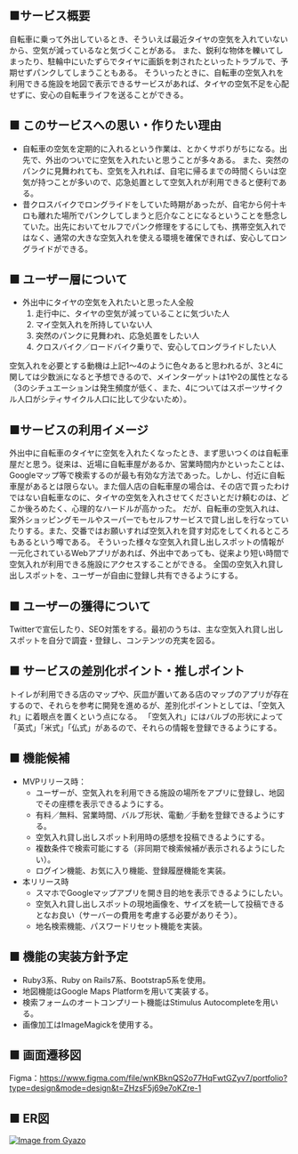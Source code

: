 ## ■サービス概要
自転車に乗って外出しているとき、そういえば最近タイヤの空気を入れていないから、空気が減っているなと気づくことがある。
また、鋭利な物体を轢いてしまったり、駐輪中にいたずらでタイヤに画鋲を刺されたといったトラブルで、予期せずパンクしてしまうこともある。
そういったときに、自転車の空気入れを利用できる施設を地図で表示できるサービスがあれば、タイヤの空気不足を心配せずに、安心の自転車ライフを送ることができる。

## ■ このサービスへの思い・作りたい理由
- 自転車の空気を定期的に入れるという作業は、とかくサボりがちになる。出先で、外出のついでに空気を入れたいと思うことが多々ある。
また、突然のパンクに見舞われても、空気を入れれば、自宅に帰るまでの時間くらいは空気が持つことが多いので、応急処置として空気入れが利用できると便利である。
- 昔クロスバイクでロングライドをしていた時期があったが、自宅から何十キロも離れた場所でパンクしてしまうと厄介なことになるということを懸念していた。出先においてセルフでパンク修理をするにしても、携帯空気入れではなく、通常の大きな空気入れを使える環境を確保できれば、安心してロングライドができる。

## ■ ユーザー層について
- 外出中にタイヤの空気を入れたいと思った人全般
  1. 走行中に、タイヤの空気が減っていることに気づいた人
  2. マイ空気入れを所持していない人
  3. 突然のパンクに見舞われ、応急処置をしたい人
  4. クロスバイク／ロードバイク乗りで、安心してロングライドしたい人

空気入れを必要とする動機は上記1〜4のように色々あると思われるが、3と4に関しては少数派になると予想できるので、メインターゲットは1や2の属性となる（3のシチュエーションは発生頻度が低く、また、4についてはスポーツサイクル人口がシティサイクル人口に比して少ないため）。

## ■サービスの利用イメージ
外出中に自転車のタイヤに空気を入れたくなったとき、まず思いつくのは自転車屋だと思う。従来は、近場に自転車屋があるか、営業時間内かといったことは、Googleマップ等で検索するのが最も有効な方法であった。しかし、付近に自転車屋があるとは限らない。また個人店の自転車屋の場合は、その店で買ったわけではない自転車なのに、タイヤの空気を入れさせてくださいとだけ頼むのは、どこか後ろめたく、心理的なハードルが高かった。
だが、自転車の空気入れは、案外ショッピングモールやスーパーでもセルフサービスで貸し出しを行なっていたりする。また、交番ではお願いすれば空気入れを貸す対応をしてくれるところもあるという噂である。
そういった様々な空気入れ貸し出しスポットの情報が一元化されているWebアプリがあれば、外出中であっても、従来より短い時間で空気入れが利用できる施設にアクセスすることができる。
全国の空気入れ貸し出しスポットを、ユーザーが自由に登録し共有できるようにする。

## ■ ユーザーの獲得について
Twitterで宣伝したり、SEO対策をする。最初のうちは、主な空気入れ貸し出しスポットを自分で調査・登録し、コンテンツの充実を図る。

## ■ サービスの差別化ポイント・推しポイント
トイレが利用できる店のマップや、灰皿が置いてある店のマップのアプリが存在するので、それらを参考に開発を進めるが、差別化ポイントとしては、「空気入れ」に着眼点を置くという点になる。
「空気入れ」にはバルブの形状によって「英式」「米式」「仏式」があるので、それらの情報を登録できるようにする。

## ■ 機能候補
- MVPリリース時：
  - ユーザーが、空気入れを利用できる施設の場所をアプリに登録し、地図でその座標を表示できるようにする。
  - 有料／無料、営業時間、バルブ形状、電動／手動を登録できるようにする。
  - 空気入れ貸し出しスポット利用時の感想を投稿できるようにする。
  - 複数条件で検索可能にする（非同期で検索候補が表示されるようにしたい）。
  - ログイン機能、お気に入り機能、登録履歴機能を実装。
- 本リリース時
  - スマホでGoogleマップアプリを開き目的地を表示できるようにしたい。
  - 空気入れ貸し出しスポットの現地画像を、サイズを統一して投稿できるとなお良い（サーバーの費用を考慮する必要がありそう）。
  - 地名検索機能、パスワードリセット機能を実装。

## ■ 機能の実装方針予定
- Ruby3系、Ruby on Rails7系、Bootstrap5系を使用。
- 地図機能はGoogle Maps Platformを用いて実装する。
- 検索フォームのオートコンプリート機能はStimulus Autocompleteを用いる。
- 画像加工はImageMagickを使用する。

## ■ 画面遷移図
Figma：https://www.figma.com/file/wnKBknQS2o77HqFwtGZyv7/portfolio?type=design&mode=design&t=ZHzsF5j69e7oKZre-1

## ■ ER図
[![Image from Gyazo](https://i.gyazo.com/151a9ce7c052b16b61ebb222040ac423.png)](https://gyazo.com/151a9ce7c052b16b61ebb222040ac423)
